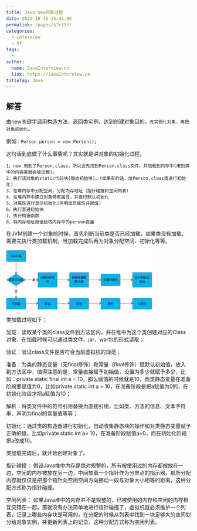 ```yaml
---
title: Java new对象过程
date: 2022-10-16 15:41:06
permalink: /pages/57c197/
categories:
  - interview
  - hf
tags:
  - 
author: 
  name: JavaInterview.cn
  link: https://JavaInterview.cn
titleTag: Java
---
```


## 解答

由new关键字调用构造方法，返回类实例，达到创建对象目的。`先实例化对象，再把对象初始化`。

例如 : `Person person = new Person();`

这句话到底做了什么事情呢？其实就是讲对象的初始化过程。

    1、new 用到了Person.class，所以会先找到Person.class文件，并加载到内存中(用到类中的内容类就会被加载)。
    2、执行该对象的static代码块(静态初始块)。(如果有的话，给Person.class类进行初始化)
    3、在堆内存中分配空间，分配内存地址（指针碰撞和空闲列表）
    4、在堆内存中建立对象特有属性，并进行默认初始化
    5、对属性进行显示初始化(声明成员属性并赋值)
    6、执行普通初始块
    7、执行构造函数
    8、将内存地址赋值给栈内存中的person变量

在JVM创建一个对象的时候，首先判断当前类是否已经加载，如果类没有加载，需要先执行类加载机制，当加载完成后再为对象分配空间、初始化等等。

![](../../../media/pictures/hf/new.png)

类加载过程如下：

加载：读取某个类的class文件到方法区内，并在堆中为这个类创建对应的Class对象，在加载时候可以通过类文件、jar、war包的形式读取；

验证：验证class文件是否符合当前虚拟机的规范；

准备：为类的静态变量（无final修饰）和常量（final修饰）赋默认初始值，放入到方法区中，值得注意的是，常量直接赋予初始值，设置为多少就赋予多少，比如：private static final int a = 10，那么赋值的时候就是10，而类静态变量在准备阶段要赋值为0，比如private static int a = 10，在准备阶段是把a赋值为0的，在初始化阶段才把a赋值为10；

解析：将类文件中的符号引用替换为直接引用，比如类、方法的信息、文本字符串、声明为final的常量值等等；

初始化：通过类的构造器进行初始化，自动收集静态块的操作和对类静态变量赋予正确的值，比如private static int a= 10，在准备阶段赋值a=0，而在初始化阶段把a改成10。

类加载完成后，就开始创建对象了。

指针碰撞： 假设Java堆中内存是绝对规整的，所有被使用过的内存都被放在一边，空闲的内存被放在另一边，中间放着一个指针作为分界点的指示器，那所分配内存就仅仅是把那个指针向空闲空间方向挪动一段与对象大小相等的距离，这种分配方式称为指针碰撞。

空闲列表： 如果Java堆中的内存并不是规整的，已被使用的内存和空闲的内存相互交错在一起，那就没有办法简单地进行指针碰撞了，虚拟机就必须维护一个列表，记录上哪些内存块是可用的，在分配的时候从列表中找到一块足够大的空间划分给对象实例，并更新列表上的记录，这种分配方式称为空闲列表。

